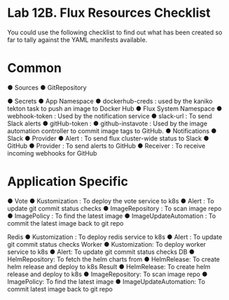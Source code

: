 # Lab 12B. Flux Resources Checklist
You could use the following checklist to find out what has been created so far to tally
against the YAML manifests available.

# Common
● Sources
● GitRepository

● Secrets
● App Namespace
● dockerhub-creds : used by the kaniko tekton task to push an
image to Docker Hub
● Flux System Namespace
● webhook-token : Used by the notification service
● slack-url : To send Slack alerts
● gitHub-token :
● github-instavote : Used by the image automation controller to
commit image tags to GitHub.
● Notifications
● Slack
● Provider
● Alert : To send flux cluster-wide status to Slack
● GitHub
● Provider : To send alerts to GitHub
● Receiver : To receive incoming webhooks for GitHub

# Application Specific
● Vote
● Kustomization : To deploy the vote service to k8s
● Alert : To update git commit status checks
● ImageRepository : To scan image repo
● ImagePolicy : To find the latest image
● ImageUpdateAutomation : To commit the latest image back to git
repo

Redis
● Kustomization : To deploy redis service to k8s
● Alert : To update git commit status checks
Worker
● Kustomization: To deploy worker service to k8s
● Alert: To update git commit status checks
DB
● HelmRepository: To fetch the helm charts from
● HelmRelease: To create helm release and deploy to k8s
Result
● HelmRelease: To create helm release and deploy to k8s
● ImageRepository: To scan image repo
● ImagePolicy: To find the latest image
● ImageUpdateAutomation: To commit latest image back to git repo